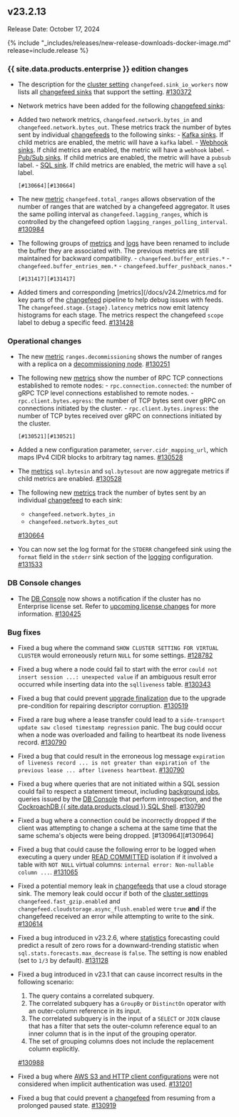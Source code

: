 ## v23.2.13

Release Date: October 17, 2024

{% include "_includes/releases/new-release-downloads-docker-image.md" release=include.release %}

<h3 id="v23-2-13-{{-site.data.products.enterprise-}}-edition-changes">{{ site.data.products.enterprise }} edition changes</h3>

- The description for the [cluster setting](/docs/v23.2/cluster-settings.md) `changefeed.sink_io_workers` now lists all [changefeed sinks](/docs/v23.2/changefeed-sinks.md) that support the setting. [#130372][#130372]
- Network metrics have been added for the following [changefeed sinks](/docs/v23.2/changefeed-sinks.md):
- Added two network metrics, `changefeed.network.bytes_in` and `changefeed.network.bytes_out`.  These metrics track the number of bytes sent by individual [changefeeds](/docs/v23.2/change-data-capture-overview.md) to the following sinks:
      - [Kafka sinks](/docs/v23.2/changefeed-sinks.md#kafka). If child metrics are enabled, the metric will have a `kafka` label.
      - [Webhook sinks](/docs/v23.2/changefeed-sinks.md#webhook-sink). If child metrics are enabled, the metric will have a `webhook` label.
      - [Pub/Sub sinks](/docs/v23.2/changefeed-sinks.md#google-cloud-pub-sub). If child metrics are enabled, the metric will have a `pubsub` label.
      - [SQL sink](/docs/v23.2/changefeed-for.md). If child metrics are enabled, the metric will have a `sql` label.

      [#130664][#130664]

- The new [metric](/docs/v23.2/metrics.md) `changefeed.total_ranges` allows observation of the number of ranges that are watched by a changefeed aggregator. It uses the same polling interval as `changefeed.lagging_ranges`, which is controlled by the changefeed option `lagging_ranges_polling_interval`. [#130984][#130984]
- The following groups of [metrics](/docs/v23.2/metrics.md) and [logs](/docs/v23.2/logging.md) have been renamed to include the buffer they are associated with. The previous metrics are still maintained for backward compatibility.
      - `changefeed.buffer_entries.*`
      - `changefeed.buffer_entries_mem.*`
      - `changefeed.buffer_pushback_nanos.*`

      [#131417][#131417]
- Added timers and corresponding [metrics](/docs/v24.2/metrics.md for key parts of the [changefeed](/docs/v24.2/change-data-capture-overview.md) pipeline to help debug issues with feeds. The `changefeed.stage.{stage}.latency` metrics now emit latency histograms for each stage. The metrics respect the changefeed `scope` label to debug a specific feed. [#131428][#131428]

<h3 id="v23-2-13-operational-changes">Operational changes</h3>

- The new [metric](/docs/v23.2/metrics.md) `ranges.decommissioning` shows the number of ranges with a replica on a [decommissioning node](/docs/v23.2/node-shutdown.md). [#130251][#130251]
- The following new [metrics](/docs/v23.2/metrics.md) show the number of RPC TCP connections established to remote nodes:
      - `rpc.connection.connected`: the number of gRPC TCP level connections established to remote nodes.
      - `rpc.client.bytes.egress`: the number of TCP bytes sent over gRPC on connections initiated by the cluster.
      - `rpc.client.bytes.ingress`: the number of TCP bytes received over gRPC on connections initiated by the cluster.

      [#130521][#130521]
- Added a new configuration parameter, `server.cidr_mapping_url`, which maps IPv4 CIDR blocks to arbitrary tag names. [#130528][#130528]
- The [metrics](/docs/v23.2/metrics.md) `sql.bytesin` and `sql.bytesout` are now aggregate metrics if child metrics are enabled. [#130528][#130528]
- The following new [metrics](/docs/v23.2/metrics.md) track the number of bytes sent by an individual [changefeed](/docs/v23.2/change-data-capture-overview.md) to each sink:
    - `changefeed.network.bytes_in`
    - `changefeed.network.bytes_out`

    [#130664][#130664]
- You can now set the log format for the `STDERR` changefeed sink using the `format` field in the `stderr` sink section of the [logging](/docs/v23.2/logging.md) configuration. [#131533][#131533]

<h3 id="v23-2-13-db-console-changes">DB Console changes</h3>

- The [DB Console](/docs/v24.2/ui-overview.md) now shows a notification if the cluster has no Enterprise license set. Refer to [upcoming license changes](https://www.cockroachlabs.com/enterprise-license-update/) for more information. [#130425][#130425]

<h3 id="v23-2-13-bug-fixes">Bug fixes</h3>

- Fixed a bug where the command `SHOW CLUSTER SETTING FOR VIRTUAL CLUSTER` would erroneously return `NULL` for some settings. [#128782][#128782]
- Fixed a bug where a node could fail to start with the error `could not insert session ...: unexpected value` if an ambiguous result error occurred while inserting data into the `sqlliveness` table. [#130343][#130343]
- Fixed a bug that could prevent [upgrade finalization](/docs/v23.2/upgrade-cockroach-version.md) due to the upgrade pre-condition for repairing descriptor corruption. [#130519][#130519]
- Fixed a rare bug where a lease transfer could lead to a `side-transport update saw closed timestamp regression` panic. The bug could occur when a node was overloaded and failing to heartbeat its node liveness record. [#130790][#130790]
- Fixed a bug that could result in the erroneous log message `expiration of liveness record ... is not greater than expiration of the previous lease ... after liveness heartbeat`. [#130790][#130790]
- Fixed a bug where queries that are not initiated within a SQL session could fail to respect a statement timeout, including [background jobs](/docs/v23.2/show-jobs.md), queries issued by the [DB Console](/docs/v23.2/ui-overview.md) that perform introspection, and the [CockroachDB {{ site.data.products.cloud }} SQL Shell](sql-shell.md). [#130790][#130790]
- Fixed a bug where a connection could be incorrectly dropped if the client was attempting to change a schema at the same time that the same schema's objects were being dropped. [#130964][#130964]
- Fixed a bug that could cause the following error to be logged when executing a query under [READ COMMITTED](/docs/v23.2/read-committed.md) isolation if it involved a table with `NOT NULL` virtual columns: `internal error: Non-nullable column ...`. [#131065][#131065]
- Fixed a potential memory leak in [changefeeds](/docs/v23.2/change-data-capture-overview.md) that use a cloud storage sink. The memory leak could occur if both of the [cluster settings](/docs/v23.2/cluster-settings.md) `changefeed.fast_gzip.enabled` and `changefeed.cloudstorage.async_flush.enabled` were `true` **and** if the changefeed received an error while attempting to write to the sink. [#130614][#130614]
- Fixed a bug introduced in v23.2.6, where [statistics](/docs/v23.2/create-statistics.md) forecasting could predict a result of zero rows for a downward-trending statistic when `sql.stats.forecasts.max_decrease` is `false`. The setting is now enabled (set to `1/3` by default). [#131128][#131128]
- Fixed a bug introduced in v23.1 that can cause incorrect results in the following scenario:
    1. The query contains a correlated subquery.
    1. The correlated subquery has a `GroupBy` or `DistinctOn` operator with an outer-column reference in its input.
    1. The correlated subquery is in the input of a `SELECT` or `JOIN` clause that has a filter that sets the outer-column reference equal to an inner column that is in the input of the grouping operator.
    1. The set of grouping columns does not include the replacement column explicitly.

    [#130988][#130988]
- Fixed a bug where [AWS S3 and HTTP client configurations](/docs/v23.2/cloud-storage-authentication.md) were not considered when implicit authentication was used. [#131201][#131201]
- Fixed a bug that could prevent a [changefeed](/docs/v23.2/change-data-capture-overview.md) from resuming from a prolonged paused state. [#130919][#130919]

[#128782]: https://github.com/cockroachdb/cockroach/pull/128782
[#130251]: https://github.com/cockroachdb/cockroach/pull/130251
[#130343]: https://github.com/cockroachdb/cockroach/pull/130343
[#130372]: https://github.com/cockroachdb/cockroach/pull/130372
[#130425]: https://github.com/cockroachdb/cockroach/pull/130425
[#130519]: https://github.com/cockroachdb/cockroach/pull/130519
[#130521]: https://github.com/cockroachdb/cockroach/pull/130521
[#130528]: https://github.com/cockroachdb/cockroach/pull/130528
[#130614]: https://github.com/cockroachdb/cockroach/pull/130614
[#130664]: https://github.com/cockroachdb/cockroach/pull/130664
[#130790]: https://github.com/cockroachdb/cockroach/pull/130790
[#130919]: https://github.com/cockroachdb/cockroach/pull/130919
[#130984]: https://github.com/cockroachdb/cockroach/pull/130984
[#130988]: https://github.com/cockroachdb/cockroach/pull/130988
[#131065]: https://github.com/cockroachdb/cockroach/pull/131065
[#131128]: https://github.com/cockroachdb/cockroach/pull/131128
[#131201]: https://github.com/cockroachdb/cockroach/pull/131201
[#131417]: https://github.com/cockroachdb/cockroach/pull/131417
[#131428]: https://github.com/cockroachdb/cockroach/pull/131428
[#131533]: https://github.com/cockroachdb/cockroach/pull/131533
